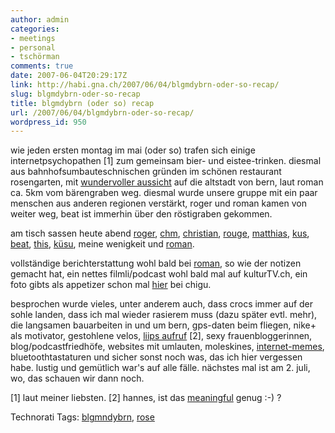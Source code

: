 ```yaml
---
author: admin
categories:
- meetings
- personal
- tschörman
comments: true
date: 2007-06-04T20:29:17Z
link: http://habi.gna.ch/2007/06/04/blgmdybrn-oder-so-recap/
slug: blgmdybrn-oder-so-recap
title: blgmdybrn (oder so) recap
url: /2007/06/04/blgmdybrn-oder-so-recap/
wordpress_id: 950
---
```


wie jeden ersten montag im mai (oder so) trafen sich einige internetpsychopathen [1] zum gemeinsam bier- und eistee-trinken. diesmal aus bahnhofsumbauteschnischen gründen im schönen restaurant rosengarten, mit [wundervoller aussicht](http://bloxxs.org/?p=747) auf die altstadt von bern, laut roman ca. 5km vom bärengraben weg.
diesmal wurde unsere gruppe mit ein paar menschen aus anderen regionen verstärkt, roger und roman kamen von weiter weg, beat ist immerhin über den röstigraben gekommen.

am tisch sassen heute abend [roger](http://kulturtv.ch/), [chm](http://bloxxs.org/), [christian](http://hymnos.existenz.ch/), [rouge](http://www.rouge.ch/blog), [matthias](http://metablog.ch/), [kus](http://starfrosch.ch/), [beat](http://busblog2.blogspot.com/), [this](http://borniert.com/), [küsu](http://www.2xm.org/), meine wenigkeit und [roman](http://blog.yoda.ch/).

vollständige berichterstattung wohl bald bei [roman](http://blog.yoda.ch/), so wie der notizen gemacht hat, ein nettes filmli/podcast wohl bald mal auf kulturTV.ch, ein foto gibts als appetizer schon mal [hier](http://bloxxs.org/?p=751) bei chigu.

besprochen wurde vieles, unter anderem auch, dass crocs immer auf der sohle landen, dass ich mal wieder rasierem muss (dazu später evtl. mehr), die langsamen bauarbeiten in und um bern, gps-daten beim fliegen, nike+ als motivator, gestohlene velos, [liips aufruf](http://www.liip.ch/company/jobs/) [2], sexy frauenbloggerinnen, blog/podcastfriedhöfe, websites mit umlauten, moleskines, [internet-memes](http://flickr.com/photos/habi/508063541/), bluetoothtastaturen und sicher sonst noch was, das ich hier vergessen habe. lustig und gemütlich war's auf alle fälle. nächstes mal ist am 2. juli, wo, das schauen wir dann noch.

[1] laut meiner liebsten.
[2] hannes, ist das [meaningful](http://blog.liip.ch/archive/2007/05/30/write-about-our-job-offerings-win-a-liipod.html) genug :-) ?



Technorati Tags: [blgmndybrn](http://www.technorati.com/tag/blgmndybrn), [rose](http://www.technorati.com/tag/rose)
